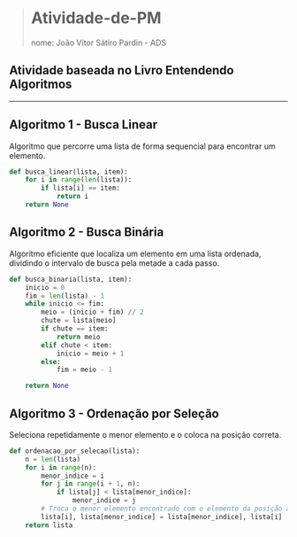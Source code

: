 ># Atividade-de-PM
> nome: João Vítor Sátiro Pardin - ADS

## Atividade baseada no Livro Entendendo Algoritmos

<hr>

## Algoritmo 1 - Busca Linear
Algoritmo que percorre uma lista de forma sequencial para encontrar um elemento.
```python
def busca_linear(lista, item):
    for i in range(len(lista)):
        if lista[i] == item:
            return i
    return None
```

## Algoritmo 2 - Busca Binária
Algoritmo eficiente que localiza um elemento em uma lista ordenada, dividindo o intervalo de busca pela metade a cada passo.
```python
def busca_binaria(lista, item):
    inicio = 0
    fim = len(lista) - 1
    while inicio <= fim:
        meio = (inicio + fim) // 2
        chute = lista[meio]
        if chute == item:
            return meio
        elif chute < item:
            inicio = meio + 1
        else:
            fim = meio - 1

    return None
```

## Algoritmo 3 - Ordenação por Seleção
 Seleciona repetidamente o menor elemento e o coloca na posição correta.
```python
def ordenacao_por_selecao(lista):
    n = len(lista)
    for i in range(n):
        menor_indice = i
        for j in range(i + 1, n):
            if lista[j] < lista[menor_indice]:
                menor_indice = j
        # Troca o menor elemento encontrado com o elemento da posição atual
        lista[i], lista[menor_indice] = lista[menor_indice], lista[i]
    return lista
```

